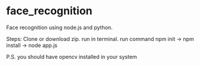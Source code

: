 # face_recognition

Face recognition using node.js and python.

Steps:
Clone or download zip.
run in terminal.
run command npm init -> npm install -> node app.js

P.S. you should have opencv installed in your system

